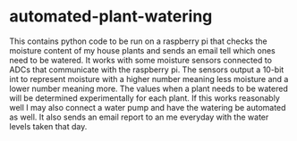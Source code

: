 # automated-plant-watering
This contains python code to be run on a raspberry pi that checks the moisture content of my house plants and sends an email tell which ones need to be watered. 
It works with some moisture sensors connected to ADCs that communicate with the raspberry pi.
The sensors output a 10-bit int to represent moisture with a higher number meaning less moisture and a lower number meaning more. The values when a plant needs to be watered will be determined experimentally for each plant.
If this works reasonably well I may also connect a water pump and have the watering be automated as well.
It also sends an email report to an me everyday with the water levels taken that day.